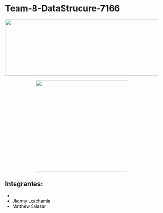 # Team-8-DataStrucure-7166

<p align="center">
  <img width="595" height="186" src="https://www.espe-innovativa.edu.ec/ambiente/wp-content/uploads/logo_espe.png">
</p>


<p align="center">
  <img width="300" height="300" src="https://media.giphy.com/media/jmYJF3hGctoOI/giphy.gif">
</p>

**Integrantes:**
- 
- 
- Jhonny Loachamín
- Matthew Salazar

